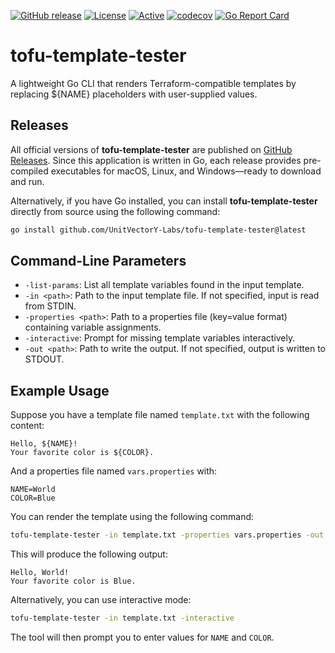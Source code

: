 [![GitHub release](https://img.shields.io/github/release/UnitVectorY-Labs/tofu-template-tester.svg)](https://github.com/UnitVectorY-Labs/tofu-template-tester/releases/latest) [![License](https://img.shields.io/badge/license-MIT-blue)](https://opensource.org/licenses/MIT) [![Active](https://img.shields.io/badge/Status-Active-green)](https://guide.unitvectorylabs.com/bestpractices/status/#active) [![codecov](https://codecov.io/gh/UnitVectorY-Labs/tofu-template-tester/graph/badge.svg?token=s6U8PSJph9)](https://codecov.io/gh/UnitVectorY-Labs/tofu-template-tester) [![Go Report Card](https://goreportcard.com/badge/github.com/UnitVectorY-Labs/tofu-template-tester)](https://goreportcard.com/report/github.com/UnitVectorY-Labs/tofu-template-tester)

# tofu-template-tester

A lightweight Go CLI that renders Terraform-compatible templates by replacing ${NAME} placeholders with user-supplied values.

## Releases

All official versions of **tofu-template-tester** are published on [GitHub Releases](https://github.com/UnitVectorY-Labs/tofu-template-tester/releases). Since this application is written in Go, each release provides pre-compiled executables for macOS, Linux, and Windows—ready to download and run.

Alternatively, if you have Go installed, you can install **tofu-template-tester** directly from source using the following command:

```bash
go install github.com/UnitVectorY-Labs/tofu-template-tester@latest
```

## Command-Line Parameters

*   `-list-params`: List all template variables found in the input template.
*   `-in <path>`: Path to the input template file. If not specified, input is read from STDIN.
*   `-properties <path>`: Path to a properties file (key=value format) containing variable assignments.
*   `-interactive`: Prompt for missing template variables interactively.
*   `-out <path>`: Path to write the output. If not specified, output is written to STDOUT.

## Example Usage

Suppose you have a template file named `template.txt` with the following content:

```
Hello, ${NAME}!
Your favorite color is ${COLOR}.
```

And a properties file named `vars.properties` with:

```
NAME=World
COLOR=Blue
```

You can render the template using the following command:

```bash
tofu-template-tester -in template.txt -properties vars.properties -out output.txt
```

This will produce the following output:

```
Hello, World!
Your favorite color is Blue.
```

Alternatively, you can use interactive mode:

```bash
tofu-template-tester -in template.txt -interactive
```

The tool will then prompt you to enter values for `NAME` and `COLOR`.
